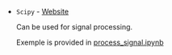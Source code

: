 * `Scipy` - [Website](https://scipy.org/install/)

    Can be used for signal processing.

    Exemple is provided in [process_signal.ipynb](./Tools/process_signal.ipynb)